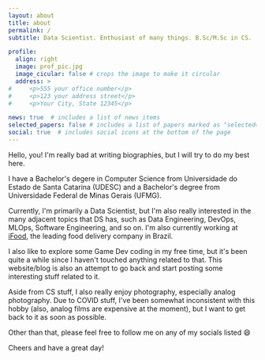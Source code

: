 ```yaml
---
layout: about
title: about
permalink: /
subtitle: Data Scientist. Enthusiast of many things. B.Sc/M.Sc in CS.

profile:
  align: right
  image: prof_pic.jpg
  image_cicular: false # crops the image to make it circular
  address: >
#     <p>555 your office number</p>
#     <p>123 your address street</p>
#     <p>Your City, State 12345</p>

news: true  # includes a list of news items
selected_papers: false # includes a list of papers marked as "selected={true}"
social: true  # includes social icons at the bottom of the page
---
```


Hello, you! I'm really bad at writing biographies, but I will try to do my best here.

I have a Bachelor's degere in Computer Science from Universidade do Estado de Santa Catarina (UDESC) and a Bachelor's degree from Universidade Federal de Minas Gerais (UFMG).

Currently, I'm primarily a Data Scientist, but I'm also really interested in the many adjacent topics that DS has, such as Data Engineering, DevOps, MLOps, Software Engineering, and so on. I'm 
also currently working at [iFood](https://institucional.ifood.com.br/), the leading food delivery company in Brazil.

I also like to explore some Game Dev coding in my free time, but it's been quite a while since I haven't touched anything related to that. This website/blog is also an attempt to go back and start posting some interesting stuff related to it.

Aside from CS stuff, I also really enjoy photography, especially analog photography. Due to COVID stuff, I've been somewhat inconsistent with this hobby (also, analog films are expensive at the moment), but I want to get back to it as soon as possible.

Other than that, please feel free to follow me on any of my socials listed :smile:

Cheers and have a great day!